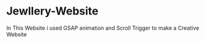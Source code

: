 # Jewllery-Website
In This Website i used GSAP animation and Scroll Trigger to make a Creative Website 
